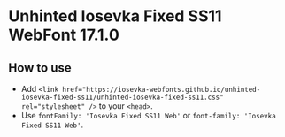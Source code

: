 # Unhinted Iosevka Fixed SS11 WebFont 17.1.0

## How to use

- Add `<link href="https://iosevka-webfonts.github.io/unhinted-iosevka-fixed-ss11/unhinted-iosevka-fixed-ss11.css" rel="stylesheet" />` to your `<head>`.
- Use `fontFamily: 'Iosevka Fixed SS11 Web'` or `font-family: 'Iosevka Fixed SS11 Web'`.
